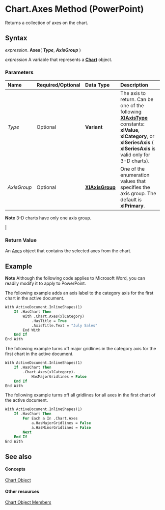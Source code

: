 
# Chart.Axes Method (PowerPoint)

Returns a collection of axes on the chart.


## Syntax

 _expression_. **Axes**( **_Type_**, **_AxisGroup_** )

 _expression_ A variable that represents a **[Chart](3fcf082f-9f58-f67d-1061-e7f37e30fbcd.md)** object.


### Parameters



|**Name**|**Required/Optional**|**Data Type**|**Description**|
|:-----|:-----|:-----|:-----|
| _Type_|Optional|**Variant**|The axis to return. Can be one of the following  **[XlAxisType](6eb891d5-3b69-e0a4-90e5-0b21afb1eeaa.md)** constants: **xlValue**, **xlCategory**, or **xlSeriesAxis** ( **xlSeriesAxis** is valid only for 3-D charts).|
| _AxisGroup_|Optional|**[XlAxisGroup](775041e9-c965-a9b6-b5fb-cdebe4fb71c0.md)**|One of the enumeration values that specifies the axis group. The default is  **xlPrimary**.
 **Note**  3-D charts have only one axis group.

|

### Return Value

An [Axes](71f1e1fc-7086-a84e-1e05-6fa50597b49b.md) object that contains the selected axes from the chart.


## Example




 **Note**  Although the following code applies to Microsoft Word, you can readily modify it to apply to PowerPoint.

The following example adds an axis label to the category axis for the first chart in the active document.




```vb
With ActiveDocument.InlineShapes(1) 
    If .HasChart Then 
        With .Chart.Axes(xlCategory) 
            .HasTitle = True 
            .AxisTitle.Text = "July Sales" 
        End With 
    End If 
End With
```

The following example turns off major gridlines in the category axis for the first chart in the active document.




```vb
With ActiveDocument.InlineShapes(1) 
    If .HasChart Then 
        .Chart.Axes(xlCategory). _ 
            HasMajorGridlines = False 
    End If 
End With
```

The following example turns off all gridlines for all axes in the first chart of the active document.




```vb
With ActiveDocument.InlineShapes(1) 
    If .HasChart Then 
        For Each a In .Chart.Axes 
            a.HasMajorGridlines = False 
            a.HasMinorGridlines = False 
        Next 
    End If 
End With
```


## See also


#### Concepts


[Chart Object](3fcf082f-9f58-f67d-1061-e7f37e30fbcd.md)
#### Other resources


[Chart Object Members](de1c852d-e599-3e66-1365-dde3e1eb4c28.md)
